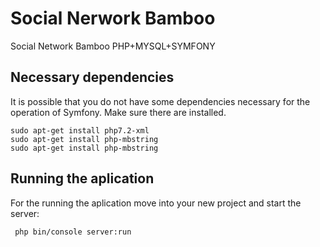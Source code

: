 # Social Nerwork Bamboo
Social Network Bamboo PHP+MYSQL+SYMFONY

## Necessary dependencies

It is possible that you do not have some dependencies necessary for the operation of Symfony. Make sure there are installed.

```
sudo apt-get install php7.2-xml
sudo apt-get install php-mbstring
sudo apt-get install php-mbstring
```

## Running the aplication
For the running the aplication move into your new project and start the server:
```
 php bin/console server:run
```


